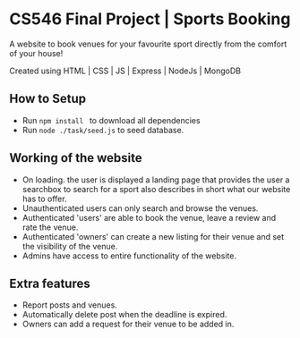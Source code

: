 # CS546 Final Project | Sports Booking

A website to book venues for your favourite sport directly from the comfort of your house!

Created using HTML | CSS | JS | Express | NodeJs | MongoDB

## How to Setup

- Run ```npm install ``` to download all dependencies
- Run ```node ./task/seed.js``` to seed database.

## Working of the website

- On loading. the user is displayed a landing page that provides the user a searchbox to search for a sport also describes in short what our website has to offer.
- Unauthenticated users can only search and browse the venues.
- Authenticated 'users' are able to book the venue, leave a review and rate the venue.
- Authenticated 'owners' can create a new listing for their venue and set the visibility of the venue.
- Admins have access to entire functionality of the website. 

## Extra features

- Report posts and venues.
- Automatically delete post when the deadline is expired.
- Owners can add a request for their venue to be added in.
